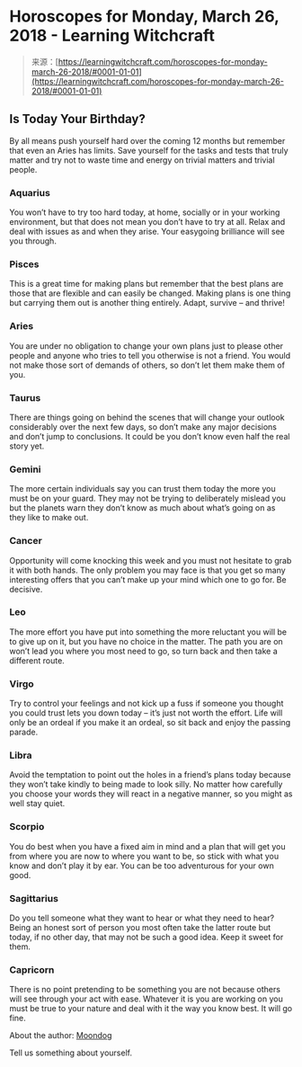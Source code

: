 <!--yml
category: 未分类
date: 2024-06-12 18:18:14
-->

# Horoscopes for Monday, March 26, 2018 - Learning Witchcraft

> 来源：[https://learningwitchcraft.com/horoscopes-for-monday-march-26-2018/#0001-01-01](https://learningwitchcraft.com/horoscopes-for-monday-march-26-2018/#0001-01-01)

## Is Today Your Birthday?

By all means push yourself hard over the coming 12 months but remember that even an Aries has limits. Save yourself for the tasks and tests that truly matter and try not to waste time and energy on trivial matters and trivial people.

### Aquarius

You won’t have to try too hard today, at home, socially or in your working environment, but that does not mean you don’t have to try at all. Relax and deal with issues as and when they arise. Your easygoing brilliance will see you through.

### Pisces

This is a great time for making plans but remember that the best plans are those that are flexible and can easily be changed. Making plans is one thing but carrying them out is another thing entirely. Adapt, survive – and thrive!

### Aries

You are under no obligation to change your own plans just to please other people and anyone who tries to tell you otherwise is not a friend. You would not make those sort of demands of others, so don’t let them make them of you.

### Taurus

There are things going on behind the scenes that will change your outlook considerably over the next few days, so don’t make any major decisions and don’t jump to conclusions. It could be you don’t know even half the real story yet.

### Gemini

The more certain individuals say you can trust them today the more you must be on your guard. They may not be trying to deliberately mislead you but the planets warn they don’t know as much about what’s going on as they like to make out.

### Cancer

Opportunity will come knocking this week and you must not hesitate to grab it with both hands. The only problem you may face is that you get so many interesting offers that you can’t make up your mind which one to go for. Be decisive.

### Leo

The more effort you have put into something the more reluctant you will be to give up on it, but you have no choice in the matter. The path you are on won’t lead you where you most need to go, so turn back and then take a different route.

### Virgo

Try to control your feelings and not kick up a fuss if someone you thought you could trust lets you down today – it’s just not worth the effort. Life will only be an ordeal if you make it an ordeal, so sit back and enjoy the passing parade.

### Libra

Avoid the temptation to point out the holes in a friend’s plans today because they won’t take kindly to being made to look silly. No matter how carefully you choose your words they will react in a negative manner, so you might as well stay quiet.

### Scorpio

You do best when you have a fixed aim in mind and a plan that will get you from where you are now to where you want to be, so stick with what you know and don’t play it by ear. You can be too adventurous for your own good.

### Sagittarius

Do you tell someone what they want to hear or what they need to hear? Being an honest sort of person you most often take the latter route but today, if no other day, that may not be such a good idea. Keep it sweet for them.

### Capricorn

There is no point pretending to be something you are not because others will see through your act with ease. Whatever it is you are working on you must be true to your nature and deal with it the way you know best. It will go fine.

About the author: [Moondog](https://learningwitchcraft.com/profile/?tthayer/)

Tell us something about yourself.